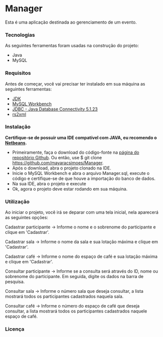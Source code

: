 # Manager
Esta é uma aplicação destinada ao gerenciamento de um evento.
### Tecnologias

As seguintes ferramentas foram usadas na construção do projeto:

- Java
- MySQL

### Requisitos
Antes de começar, você vai precisar ter instalado em sua máquina as seguintes ferramentas:

- [JDK](https://www.oracle.com/br/java/technologies/javase/javase-jdk8-downloads.html)
- [MySQL Workbench](https://dev.mysql.com/downloads/installer/)
- [JDBC - Java Database Connectivity 5.1.23](https://dev.mysql.com/downloads/connector/j/)
- [rs2xml](https://sourceforge.net/projects/finalangelsanddemons/)

### Instalação
**Certifique-se de possuir uma IDE compatível com JAVA, eu recomendo o [Netbeans](https://netbeans.org/downloads/6.1/index.html?pagelang=pt_BR).**
- Primeiramente, faça o download do código-fonte na [página do repositório Github](https://github.com/mayaracsimoes/Manager). Ou então, use $ git clone https://github.com/mayaracsimoes/Manager.
- Após o download, abra o projeto clonado na IDE.
- Inicie o MySQL Workbench e abra o arquivo Manager.sql, execute o código e certifique-se de que houve a importação do banco de dados.
- Na sua IDE, abra o projeto e execute
- Ok, agora o projeto deve estar rodando em sua máquina.

### Utilização
Ao iniciar o projeto, você irá se deparar com uma tela inicial, nela aparecerá as seguintes opções:
<p> Cadastrar participante → Informe o nome e o sobrenome do participante e clique em 'Cadastrar'.</p> 
<p> Cadastrar sala → Informe o nome da sala e sua lotação máxima e clique em 'Cadastrar'.</p> 
<p> Cadastrar café → Informe o nome do espaço de café e sua lotação máxima e clique em 'Cadastrar'.</p> 
<p> Consultar participante → Informe se a consulta será através do ID, nome ou sobrenome do participante. Em seguida, digite os dados na barra de pesquisa.</p> 
<p> Consultar sala → Informe o número sala que deseja consultar, a lista mostrará todos os participantes cadastrados naquela sala.</p> 
<p> Consultar café → Informe o número do espaço de café que deseja consultar, a lista mostrará todos os participantes cadastrados naquele espaço de café.</p>

### Licença 

